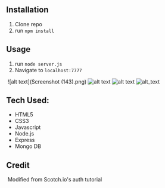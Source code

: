## Installation

1. Clone repo
2. run `npm install`

## Usage

1. run `node server.js`
2. Navigate to `localhost:7777`

​
![alt text](Screenshot (143).png)
![alt text](loginScreenShot.png)
![alt text](profileScreenShot.png)
![alt_text](homePageSreenShot.png)
​
​
​
## Tech Used:
- HTML5
- CSS3
- Javascript
- Node.js
- Express
- Mongo DB

## Credit
​
Modified from Scotch.io's auth tutorial